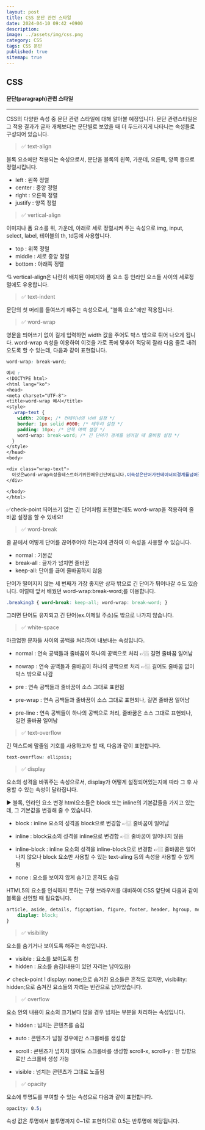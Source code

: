 ```yaml
---
layout: post
title: CSS 문단 관련 스타일
date: 2024-04-10 09:42 +0900
description: 
image: ../assets/img/css.png
category: CSS
tags: CSS 문단
published: true
sitemap: true
---
```


## CSS 

#### 문단(paragraph)관련 스타일

<hr />

CSS의 다양한 속성 중 문단 관련 스타일에 대해 알아볼 예정입니다.
문단 관련스타일은 그 적용 결과가 글자 개체보다는 문단별로 보았을 때 더 두드러지게 나타나는 속성들로 구성되어 있습니다.

>  ✅ text-align

블록 요소에만 적용되는 속성으로서, 문단을 블록의 왼쪽, 가운데, 오른쪽, 양쪽 등으로 정렬시킵니다.

- left : 왼쪽 정렬
- center : 중앙 정렬
- right : 오른쪽 정렬
- justify : 양쪽 정렬

> ✅ vertical-align

이미지나 폼 요소를 위, 가운데, 아래로 세로 정렬시켜 주는 속성으로 img, input, select, label, 테이블의 th, td등에 사용합니다.

- top : 위쪽 정렬
- middle : 세로 중앙 정렬
- bottom : 아래쪽 정렬

💘 vertical-align은 나란히 배치된 이미지와 폼 요소 등 인라인 요소들 사이의 세로정렬에도 유용합니다.

> ✅ text-indent

문단의 첫 머리를 들여쓰기 해주는 속성으로서, "블록 요소"에만 적용됩니다.

> ✅ word-wrap

영문을 띄어쓰기 없이 길게 입력하면 width 값을 주어도 박스 밖으로 튀어 나오게 됩니다.
word-wrap 속성을 이용하여 이것을 가로 폭에 맞추어 적당히 잘라 다음 줄로 내려오도록 할 수 있는데, 다음과 같이 표현합니다.

````css
word-wrap: break-word;

예시 : 
<!DOCTYPE html>
<html lang="ko">
<head>
<meta charset="UTF-8">
<title>word-wrap 예시</title>
<style>
  .wrap-text {
    width: 200px; /* 컨테이너의 너비 설정 */
    border: 1px solid #000; /* 테두리 설정 */
    padding: 10px; /* 안쪽 여백 설정 */
    word-wrap: break-word; /* 긴 단어가 경계를 넘어갈 때 줄바꿈 설정 */
  }
</style>
</head>
<body>

<div class="wrap-text">
  이것은word-wrap속성을테스트하기위한매우긴단어입니다.이속성은단어가컨테이너의경계를넘어갈때줄바꿈을하도록합니다.
</div>

</body>
</html>
````

✅check-point
띄어쓰기 없는 긴 단어처럼 표현했는데도 word-wrap을 적용하여 줄바꿈 설정을 할 수 있네요!

>✅ word-break

줄 끝에서 어떻게 단어를 끊어주어야 하는지에 관하여 이 속성을 사용할 수 있습니다.

- normal : 기본값
- break-all : 글자가 넘치면 줄바꿈
- keep-all: 단어를 끊어 줄바꿈하지 않음

단어가 떨어지지 않는 세 번째가 가장 좋지만 상자 밖으로 긴 단어가 튀어나갈 수도 있습니다.
이럴때 앞서 배웠던 word-wrap:break-word;를 이용합니다.

````css
.breaking3 { word-break: keep-all; word-wrap: break-word; }
````
그러면 단어도 유지되고 긴 단어(ex.이메일 주소)도 밖으로 나가지 않습니다.


> ✅ white-space

마크업한 문자들 사이의 공백을 처리하여 내보내는 속성입니다.

- normal : 연속 공백들과 줄바꿈이 하나의 공백으로 처리 👉🏼 길면 줄바꿈 일어남

- nowrap : 연속 공백들과 줄바꿈이 하나의 공백으로 처리 👉🏼 길어도 줄바꿈 없이 박스 밖으로 나감

- pre : 연속 공백들과 줄바꿈이 소스 그대로 표현됨

- pre-wrap : 연속 공백들과 줄바꿈이 소스 그대로 표현되나, 길면 줄바꿈 일어남

- pre-line : 연속 공백들이 하나의 공백으로 처리, 줄바꿈은 소스 그대로 표현되나, 길면 줄바꿈 일어남

> ✅ text-overflow

긴 텍스트에 말줄임 기호를 사용하고자 할 때, 다음과 같이 표현합니다.

````css
text-overflow: ellipsis;
````

> ✅ display

요소의 성격을 바꿔주는 속성으로서, display가 어떻게 설정되어있는지에 따라 그 후 사용할 수 있는 속성이 달라집니다.

▶ 블록, 인라인 요소 변경
html요소들은 block 또는 inline의 기본값들을 가지고 있는데, 그 기본값을 변경해 줄 수 있습니다.

- block : inline 요소의 성격을 block으로 변경함 👉🏼 줄바꿈이 일어남

- inline : block요소의 성격을 inline으로 변경함 👉🏼 줄바꿈이 일어나지 않음

- inline-block : inline 요소의 성격을 inline-block으로 변경함 👉🏼 줄바꿈은 일어나지 않으나 block 요소만 사용할 수 있는 text-aling 등의 속성을 사용할 수 있게 됨

- none : 요소를 보이지 않게 숨기고 흔적도 숨김

HTML5의 요소를 인식하지 못하는 구형 브라우저를 대비하여 CSS 앞단에 다음과 같이 블록을 선언할 때 필요합니다.

````css
article, aside, details, figcaption, figure, footer, header, hgroup, menu, nav, section {
    display: block;
}
````

> ✅ visibility
 
요소를 숨기거나 보이도록 해주는 속성입니다.

- visible : 요소를 보이도록 함
- hidden : 요소를 숨김(내용이 있던 자리는 남아있음)

✔ check-point !
display: none;으로 숨겨진 요소들은 흔적도 없지만, visibility: hidden;으로 숨겨진 요소들의 자리는 빈칸으로 남아있습니다.


> ✅ overflow

요소 안의 내용이 요소의 크기보다 많을 경우 넘치는 부분을 처리하는 속성입니다.

- hidden : 넘치는 콘텐츠를 숨김
- auto : 콘텐츠가 넘칠 경우에만 스크롤바를 생성함
- scroll : 콘텐츠가 넘치치 않아도 스크롤바를 생성함
scroll-x, scroll-y : 한 방향으로만 스크롤바 생성 가능

- visible : 넘치는 콘텐츠가 그대로 노출됨

> ✅ opacity

요소에 투명도를 부여할 수 있는 속성으로 다음과 같이 표현합니다.

````css
opacity: 0.5;
````

속성 값은 투명에서 불투명까지 0~1로 표현하므로 0.5는 반투명에 해당됩니다.





